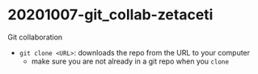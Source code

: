 # 20201007-git_collab-zetaceti
Git collaboration

- `git clone <URL>`: downloads the repo from the URL to your computer
    - make sure you are not already in a git repo when you `clone`

